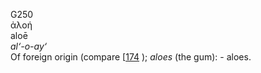 <body>
  <p>G250<br>  ἀλοή  <br> aloē  <br><i>al‘-o-ay‘ </i><br>Of foreign origin (compare [<a href="h0174.htm">174</a> ); <i>aloes</i> (the gum): - aloes.<br></p>
 </body>